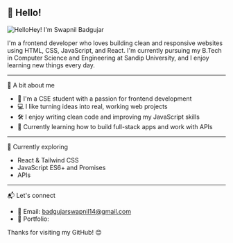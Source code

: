 ## 👋 Hello!
![Hello](https://media.giphy.com/media/hvRJCLFzcasrR4ia7z/giphy.gif)Hey! I'm Swapnil Badgujar

I'm a frontend developer who loves building clean and responsive websites using HTML, CSS, JavaScript, and React. I'm currently pursuing my B.Tech in Computer Science and Engineering at Sandip University, and I enjoy learning new things every day.

---
🧠 A bit about me

- 🏫 I'm a CSE student with a passion for frontend development
- 💻 I like turning ideas into real, working web projects
- 🛠️ I enjoy writing clean code and improving my JavaScript skills
- 📱 Currently learning how to build full-stack apps and work with APIs

---

🌱 Currently exploring

- React & Tailwind CSS
- JavaScript ES6+ and Promises
- APIs 

---

📬 Let's connect

- 📧 Email: badgujarswapnil14@gmail.com
- 💼 Portfolio: 

Thanks for visiting my GitHub! 😊
